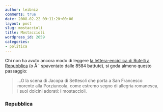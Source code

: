 ```yaml
---
author: leibniz
comments: true
date: 2008-02-22 09:11:20+00:00
layout: post
slug: mostaccioli
title: Mostaccioli
wordpress_id: 2659
categories:
- politica
---
```


Chi non ha avuto ancora modo di leggere [la lettera-enciclica di Rutelli a Repubblica](http://www.repubblica.it/2008/02/sezioni/politica/verso-elezioni-5/lette-rutelli/lette-rutelli.html) (o Ã¨ spaventato dalle 8584 battute), si goda almeno questo passaggio:


> ...O la scena di Jacopa di Settesoli che porta a San Francesco morente alla Porziuncola, come estremo segno di allegria romanesca, i suoi dolcini adorati: i mostaccioli.




### Repubblica
